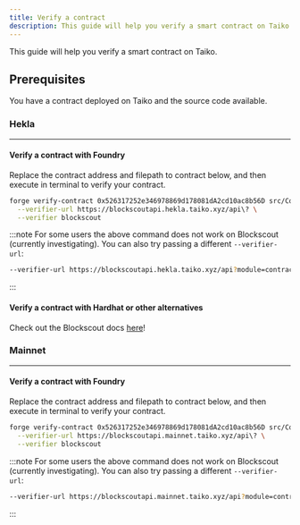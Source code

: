 ```yaml
---
title: Verify a contract
description: This guide will help you verify a smart contract on Taiko.
---
```


This guide will help you verify a smart contract on Taiko.

## Prerequisites

You have a contract deployed on Taiko and the source code available.

### Hekla

---

#### Verify a contract with Foundry

Replace the contract address and filepath to contract below, and then execute in terminal to verify your contract.

```bash
forge verify-contract 0x526317252e346978869d178081dA2cd10ac8b56D src/Counter.sol:Counter \
  --verifier-url https://blockscoutapi.hekla.taiko.xyz/api\? \
  --verifier blockscout
```

:::note
For some users the above command does not work on Blockscout (currently investigating). You can also try passing a different `--verifier-url`:

```bash "https://blockscoutapi.hekla.taiko.xyz/api?module=contract&action=verify"
--verifier-url https://blockscoutapi.hekla.taiko.xyz/api?module=contract&action=verify
```

:::

#### Verify a contract with Hardhat or other alternatives

Check out the Blockscout docs [here](https://docs.blockscout.com/for-users/verifying-a-smart-contract)!

### Mainnet

---

#### Verify a contract with Foundry

Replace the contract address and filepath to contract below, and then execute in terminal to verify your contract.

```bash
forge verify-contract 0x526317252e346978869d178081dA2cd10ac8b56D src/Counter.sol:Counter \
  --verifier-url https://blockscoutapi.mainnet.taiko.xyz/api\? \
  --verifier blockscout
```

:::note
For some users the above command does not work on Blockscout (currently investigating). You can also try passing a different `--verifier-url`:

```bash "https://blockscoutapi.mainnet.taiko.xyz/api?module=contract&action=verify"
--verifier-url https://blockscoutapi.mainnet.taiko.xyz/api?module=contract&action=verify
```

:::
